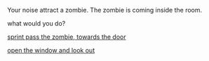 Your noise attract a zombie. The zombie is coming inside the room.

what would you do?

[sprint pass the zombie, towards the door](death-zombie)

[open the window and look out](open-window)